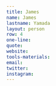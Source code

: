 ```yaml
---
title: James
name: James
lastname: Yamada
layout: person
row: 4
one-line: 
quote: 
website: 
tools-materials: 
email: 
twitter: 
instagram: 
---
```


